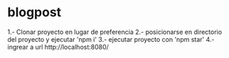 # blogpost

1.- Clonar proyecto en lugar de preferencia
2.- posicionarse en directorio del proyecto y ejecutar 'npm i'
3.- ejecutar proyecto con 'npm star'
4.- ingrear a url http://localhost:8080/